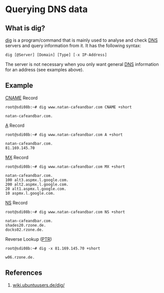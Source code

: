 # Querying DNS data

## What is dig?

[dig](/acronyms) is a program/command that is mainly used to analyse and check [DNS](/acronyms) servers and query information from it. It has the following syntax:

```ssh
dig [@Server] [Domain] [Type] [-x IP-Address]
```

The server is not necessary when you only want general [DNS](/acronyms) information for an address (see examples above).

## Example

[CNAME](/acronyms) Record

```ssh
root@sdi08b:~# dig www.natan-cafeandbar.com CNAME +short

natan-cafeandbar.com.
```

[A](/acronyms) Record

```ssh
root@sdi08b:~# dig www.natan-cafeandbar.com A +short

natan-cafeandbar.com.
81.169.145.70
```

[MX](/acronyms) Record

```ssh
root@sdi08b:~# dig www.natan-cafeandbar.com MX +short

natan-cafeandbar.com.
100 alt3.aspmx.l.google.com.
200 alt2.aspmx.l.google.com.
20 alt1.aspmx.l.google.com.
10 aspmx.l.google.com.
```

[NS](/acronyms) Record

```ssh
root@sdi08b:~# dig www.natan-cafeandbar.com NS +short

natan-cafeandbar.com.
shades20.rzone.de.
docks02.rzone.de.
```

Reverse Lookup ([PTR](/acronyms))

```ssh
root@sdi08b:~# dig -x 81.169.145.70 +short

w06.rzone.de.
```

## References

1. [wiki.ubuntuusers.de/dig/](https://wiki.ubuntuusers.de/dig/)
